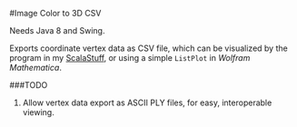 #Image Color to 3D CSV

Needs Java 8 and Swing.

Exports coordinate vertex data as CSV file,
which can be visualized by the program in my 
[ScalaStuff](https://github.com/tamchow/ScalaStuff),
or using a simple `ListPlot` in _Wolfram Mathematica_.

###TODO

1. Allow vertex data export as ASCII PLY files, 
for easy, interoperable viewing.
